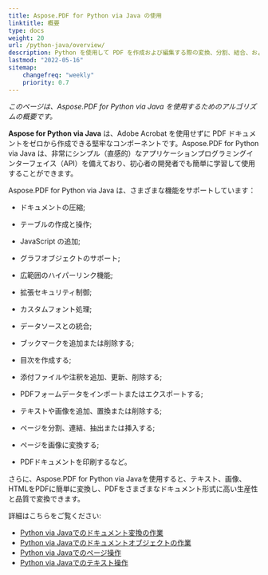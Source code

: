 ```yaml
---
title: Aspose.PDF for Python via Java の使用
linktitle: 概要
type: docs
weight: 20
url: /python-java/overview/
description: Python を使用して PDF を作成および編集する際の変換、分割、結合、およびその他の操作に関連する主要な機能と特徴
lastmod: "2022-05-16"
sitemap:
    changefreq: "weekly"
    priority: 0.7
---
```


_このページは、Aspose.PDF for Python via Java を使用するためのアルゴリズムの概要です。_

**Aspose for Python via Java** は、Adobe Acrobat を使用せずに PDF ドキュメントをゼロから作成できる堅牢なコンポーネントです。Aspose.PDF for Python via Java は、非常にシンプル（直感的）なアプリケーションプログラミングインターフェイス（API）を備えており、初心者の開発者でも簡単に学習して使用することができます。

Aspose.PDF for Python via Java は、さまざまな機能をサポートしています：

- ドキュメントの圧縮;
- テーブルの作成と操作;
- JavaScript の追加;
- グラフオブジェクトのサポート;
- 広範囲のハイパーリンク機能;
- 拡張セキュリティ制御;
- カスタムフォント処理;

- データソースとの統合;
- ブックマークを追加または削除する;
- 目次を作成する;
- 添付ファイルや注釈を追加、更新、削除する;
- PDFフォームデータをインポートまたはエクスポートする;
- テキストや画像を追加、置換または削除する;
- ページを分割、連結、抽出または挿入する;
- ページを画像に変換する;
- PDFドキュメントを印刷するなど。

さらに、Aspose.PDF for Python via Javaを使用すると、テキスト、画像、HTMLをPDFに簡単に変換し、PDFをさまざまなドキュメント形式に高い生産性と品質で変換できます。

詳細はこちらをご覧ください:

- [Python via Javaでのドキュメント変換の作業](/pdf/python-java/conversion/)
- [Python via Javaでのドキュメントオブジェクトの作業](/pdf/python-java/working-with-documents/)
- [Python via Javaでのページ操作](/pdf/python-java/working-with-pages/)
- [Python via Javaでのテキスト操作](/pdf/python-java/working-with-text/)